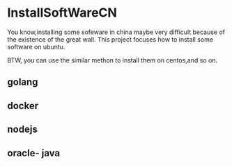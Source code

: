 # InstallSoftWareCN

You know,installing some sofeware in china maybe very difficult because of the existence of the great wall.
This project focuses how to install some software on ubuntu.


BTW, you can use the similar methon to install them on centos,and so on.




## golang

## docker



## nodejs

## oracle- java
